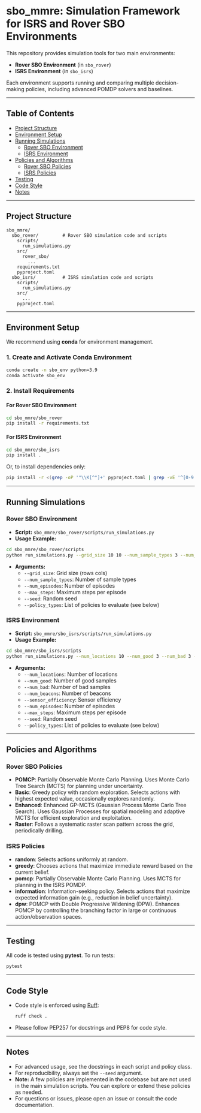 # sbo_mmre: Simulation Framework for ISRS and Rover SBO Environments

This repository provides simulation tools for two main environments:
- **Rover SBO Environment** (in `sbo_rover`)
- **ISRS Environment** (in `sbo_isrs`)

Each environment supports running and comparing multiple decision-making policies, including advanced POMDP solvers and baselines.

---

## Table of Contents
- [Project Structure](#project-structure)
- [Environment Setup](#environment-setup)
- [Running Simulations](#running-simulations)
  - [Rover SBO Environment](#rover-sbo-environment)
  - [ISRS Environment](#isrs-environment)
- [Policies and Algorithms](#policies-and-algorithms)
  - [Rover SBO Policies](#rover-sbo-policies)
  - [ISRS Policies](#isrs-policies)
- [Testing](#testing)
- [Code Style](#code-style)
- [Notes](#notes)

---

## Project Structure

```
sbo_mmre/
  sbo_rover/         # Rover SBO simulation code and scripts
    scripts/
      run_simulations.py
    src/
      rover_sbo/
        ...
    requirements.txt
    pyproject.toml
  sbo_isrs/          # ISRS simulation code and scripts
    scripts/
      run_simulations.py
    src/
      ...
    pyproject.toml
```

---

## Environment Setup

We recommend using **conda** for environment management.

### 1. Create and Activate Conda Environment

```bash
conda create -n sbo_env python=3.9
conda activate sbo_env
```

### 2. Install Requirements

#### For Rover SBO Environment
```bash
cd sbo_mmre/sbo_rover
pip install -r requirements.txt
```

#### For ISRS Environment
```bash
cd sbo_mmre/sbo_isrs
pip install .
```
Or, to install dependencies only:
```bash
pip install -r <(grep -oP '"\\K[^"]+' pyproject.toml | grep -vE '^[0-9.]+$')
```

---

## Running Simulations

### Rover SBO Environment

- **Script:** `sbo_mmre/sbo_rover/scripts/run_simulations.py`
- **Usage Example:**

```bash
cd sbo_mmre/sbo_rover/scripts
python run_simulations.py --grid_size 10 10 --num_sample_types 3 --num_episodes 10 --max_steps 100 --seed 42 --policy_types pomcp basic enhanced raster
```

- **Arguments:**
  - `--grid_size`: Grid size (rows cols)
  - `--num_sample_types`: Number of sample types
  - `--num_episodes`: Number of episodes
  - `--max_steps`: Maximum steps per episode
  - `--seed`: Random seed
  - `--policy_types`: List of policies to evaluate (see below)

### ISRS Environment

- **Script:** `sbo_mmre/sbo_isrs/scripts/run_simulations.py`
- **Usage Example:**

```bash
cd sbo_mmre/sbo_isrs/scripts
python run_simulations.py --num_locations 10 --num_good 3 --num_bad 3 --num_beacons 2 --sensor_efficiency 0.8 --num_episodes 10 --max_steps 100 --seed 42 --policy_types random greedy pomcp information dpw
```

- **Arguments:**
  - `--num_locations`: Number of locations
  - `--num_good`: Number of good samples
  - `--num_bad`: Number of bad samples
  - `--num_beacons`: Number of beacons
  - `--sensor_efficiency`: Sensor efficiency
  - `--num_episodes`: Number of episodes
  - `--max_steps`: Maximum steps per episode
  - `--seed`: Random seed
  - `--policy_types`: List of policies to evaluate (see below)

---

## Policies and Algorithms

### Rover SBO Policies

- **POMCP**: Partially Observable Monte Carlo Planning. Uses Monte Carlo Tree Search (MCTS) for planning under uncertainty.
- **Basic**: Greedy policy with random exploration. Selects actions with highest expected value, occasionally explores randomly.
- **Enhanced**: Enhanced GP-MCTS (Gaussian Process Monte Carlo Tree Search). Uses Gaussian Processes for spatial modeling and adaptive MCTS for efficient exploration and exploitation.
- **Raster**: Follows a systematic raster scan pattern across the grid, periodically drilling.

### ISRS Policies

- **random**: Selects actions uniformly at random.
- **greedy**: Chooses actions that maximize immediate reward based on the current belief.
- **pomcp**: Partially Observable Monte Carlo Planning. Uses MCTS for planning in the ISRS POMDP.
- **information**: Information-seeking policy. Selects actions that maximize expected information gain (e.g., reduction in belief uncertainty).
- **dpw**: POMCP with Double Progressive Widening (DPW). Enhances POMCP by controlling the branching factor in large or continuous action/observation spaces.

---

## Testing

All code is tested using **pytest**. To run tests:

```bash
pytest
```

---

## Code Style

- Code style is enforced using [Ruff](https://github.com/astral-sh/ruff):
  ```bash
  ruff check .
  ```
- Please follow PEP257 for docstrings and PEP8 for code style.

---

## Notes
- For advanced usage, see the docstrings in each script and policy class.
- For reproducibility, always set the `--seed` argument.
- **Note:** A few policies are implemented in the codebase but are not used in the main simulation scripts. You can explore or extend these policies as needed.
- For questions or issues, please open an issue or consult the code documentation. 